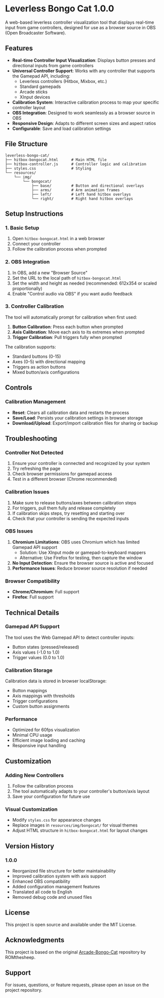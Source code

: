 # Leverless Bongo Cat 1.0.0

A web-based leverless controller visualization tool that displays real-time input from game controllers, designed for use as a browser source in OBS (Open Broadcaster Software).

## Features

- **Real-time Controller Input Visualization**: Displays button presses and directional inputs from game controllers
- **Universal Controller Support**: Works with any controller that supports the Gamepad API, including:
  - Leverless controllers (Hitbox, Mixbox, etc.)
  - Standard gamepads
  - Arcade sticks
  - XInput devices
- **Calibration System**: Interactive calibration process to map your specific controller layout
- **OBS Integration**: Designed to work seamlessly as a browser source in OBS
- **Responsive Design**: Adapts to different screen sizes and aspect ratios
- **Configurable**: Save and load calibration settings

## File Structure

```
leverless-bongo-cat/
├── hitbox-bongocat.html      # Main HTML file
├── hitbox-controller.js      # Controller logic and calibration
├── styles.css                # Styling
└── resources/
    └── img/
        └── bongocat/
            ├── base/         # Button and directional overlays
            ├── arms/         # Arm animation frames
            ├── left/         # Left hand hitbox overlays
            └── right/        # Right hand hitbox overlays
```

## Setup Instructions

### 1. Basic Setup
1. Open `hitbox-bongocat.html` in a web browser
2. Connect your controller
3. Follow the calibration process when prompted

### 2. OBS Integration
1. In OBS, add a new "Browser Source"
2. Set the URL to the local path of `hitbox-bongocat.html`
3. Set the width and height as needed (recommended: 612x354 or scaled proportionally)
4. Enable "Control audio via OBS" if you want audio feedback

### 3. Controller Calibration
The tool will automatically prompt for calibration when first used:

1. **Button Calibration**: Press each button when prompted
2. **Axis Calibration**: Move each axis to its extremes when prompted
3. **Trigger Calibration**: Pull triggers fully when prompted

The calibration supports:
- Standard buttons (0-15)
- Axes (0-5) with directional mapping
- Triggers as action buttons
- Mixed button/axis configurations

## Controls

### Calibration Management
- **Reset**: Clears all calibration data and restarts the process
- **Save/Load**: Persists your calibration settings in browser storage
- **Download/Upload**: Export/import calibration files for sharing or backup

## Troubleshooting

### Controller Not Detected
1. Ensure your controller is connected and recognized by your system
2. Try refreshing the page
3. Check browser permissions for gamepad access
4. Test in a different browser (Chrome recommended)

### Calibration Issues
1. Make sure to release buttons/axes between calibration steps
2. For triggers, pull them fully and release completely
3. If calibration skips steps, try resetting and starting over
4. Check that your controller is sending the expected inputs

### OBS Issues
1. **Chromium Limitations**: OBS uses Chromium which has limited Gamepad API support
   - Solution: Use XInput mode or gamepad-to-keyboard mappers
   - Alternative: Use Firefox for testing, then capture the window
2. **No Input Detection**: Ensure the browser source is active and focused
3. **Performance Issues**: Reduce browser source resolution if needed

### Browser Compatibility
- **Chrome/Chromium**: Full support
- **Firefox**: Full support

## Technical Details

### Gamepad API Support
The tool uses the Web Gamepad API to detect controller inputs:
- Button states (pressed/released)
- Axis values (-1.0 to 1.0)
- Trigger values (0.0 to 1.0)

### Calibration Storage
Calibration data is stored in browser localStorage:
- Button mappings
- Axis mappings with thresholds
- Trigger configurations
- Custom button assignments

### Performance
- Optimized for 60fps visualization
- Minimal CPU usage
- Efficient image loading and caching
- Responsive input handling

## Customization

### Adding New Controllers
1. Follow the calibration process
2. The tool automatically adapts to your controller's button/axis layout
3. Save your configuration for future use

### Visual Customization
- Modify `styles.css` for appearance changes
- Replace images in `resources/img/bongocat/` for visual themes
- Adjust HTML structure in `hitbox-bongocat.html` for layout changes

## Version History

### 1.0.0
- Reorganized file structure for better maintainability
- Improved calibration system with axis support
- Enhanced OBS compatibility
- Added configuration management features
- Translated all code to English
- Removed debug code and unused files

## License

This project is open source and available under the MIT License.

## Acknowledgments

This project is based on the original [Arcade-Bongo-Cat](https://github.com/ROMthesheep/Arcade-Bongo-Cat) repository by ROMthesheep.

## Support

For issues, questions, or feature requests, please open an issue on the project repository. 